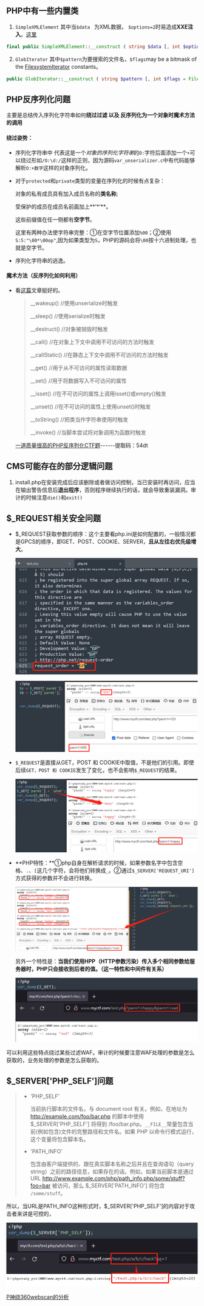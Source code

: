 ## PHP中有一些内置类

1. `SimpleXMLElement`  其中当`$data ` 为XML数据， `$options=2`时易造成**XXE注入**。[这里](https://www.php.net/manual/en/libxml.constants.php)

```php
final public SimpleXMLElement::__construct ( string $data [, int $options = 0 [, bool $data_is_url = FALSE [, string $ns = "" [, bool $is_prefix = FALSE ]]]] )
```
2. `GlobIterator` 其中`$pattern`为要搜索的文件名，`$flags`may be a bitmask of the [FilesystemIterator](https://www.php.net/manual/zh/class.filesystemiterator.php) constants。

```php
public GlobIterator::__construct ( string $pattern [, int $flags = FilesystemIterator::KEY_AS_PATHNAME | FilesystemIterator::CURRENT_AS_FILEINFO ] )
```

## PHP反序列化问题

主要是总结传入序列化字符串如何**绕过过滤 **以及 反序列化为一个对象时**魔术方法的调用**

#### 绕过姿势：

- 序列化字符串中 代表这是一个*对象的序列化字符串*的`O:`字符后面添加一个`+`可以绕过形如`/O:\d:/`这样的正则，因为源码`var_unserializer.c`中有代码能够解析`O:+数字`这样的对象序列化。

- 对于`protected`和`private`类型的变量在序列化的时候有点复杂：

  对象的私有成员具有加入成员名称的**类名称**;

  受保护的成员在成员名前面加上**’*’**。

  这些前缀值在任一侧都有**空字节**。

  这里有两种办法使字符串完整：①在空字节位置添加`%00`；②使用`S:5:"\00*\00op"`,因为如果类型为`S`，PHP的源码会将`\00`按十六进制处理，也就是空字节。

- 序列化字符串的逃逸。

#### 魔术方法（反序列化如何利用）

- 看[这篇](https://www.cnblogs.com/20175211lyz/p/11403397.html)文章挺好的。

  > __wakeup() //使用unserialize时触发
  >
  > __sleep() //使用serialize时触发
  >
  > __destruct() //对象被销毁时触发
  >
  > __call() //在对象上下文中调用不可访问的方法时触发
  >
  > __callStatic() //在静态上下文中调用不可访问的方法时触发
  >
  > __get() //用于从不可访问的属性读取数据
  >
  > __set() //用于将数据写入不可访问的属性
  >
  > __isset() //在不可访问的属性上调用isset()或empty()触发
  >
  > __unset() //在不可访问的属性上使用unset()时触发
  >
  > __toString() //把类当作字符串使用时触发
  >
  > __invoke() //当脚本尝试将对象调用为函数时触发

  [一道质量很高的PHP反序列化CTF题](https://pan.baidu.com/s/19bwfyd1RUpokD23pwiXcfg)------提取码：54dt 

## CMS可能存在的部分逻辑问题

1. install.php在安装完成后应该删除或者做访问控制，当已安装时再访问，应当在输出警告信息后**退出程序**，否则程序继续执行的话，就会导致重装漏洞。审计的时候注意`die()`和`exit()`

## $_REQUEST相关安全问题

- $_REQUEST获取参数的顺序：这个主要看php.ini是如何配置的，一般情况都是GPCS的顺序，即GET、POST、COOKIE、SERVER，**且从左往右优先级增大**。

  ![image-20210826131146502](不知道该怎么归类的小知识_images/image-20210826131146502.png)

  ![image-20210826130531492](不知道该怎么归类的小知识_images/image-20210826130531492.png)

  

- `$_REQUEST`是直接从GET，POST 和 COOKIE中取值，不是他们的引用。即使后续`GET，POST 和 COOKIE`发生了变化，也不会影响`$_REQUEST`的结果。

  ![image-20210826132341714](不知道该怎么归类的小知识_images/image-20210826132341714.png)

- **PHP特性：**①php自身在解析请求的时候，如果参数名字中包含空格、`.`、`[`这几个字符，会将他们转换成`_`。②通过`$_SERVER['REQUEST_URI']`方式获得的参数并不会进行转换。

  ![image-20210826132624282](不知道该怎么归类的小知识_images/image-20210826132624282.png)

  另外一个特性是：**当我们使用HPP（HTTP参数污染）传入多个相同参数给服务器时，PHP只会接收到后者的值。（这一特性和中间件有关系）**

  ![image-20210826132903860](不知道该怎么归类的小知识_images/image-20210826132903860.png)

可以利用这些特点绕过某些过滤WAF。审计的时候要注意WAF处理的参数是怎么获取的，业务处理的参数是怎么获取的。

## $_SERVER['PHP_SELF']问题

> - 'PHP_SELF'
>
>   当前执行脚本的文件名，与 document root 有关。例如，在地址为 http://example.com/foo/bar.php 的脚本中使用 $_SERVER['PHP_SELF'] 将得到 /foo/bar.php。`__FILE__`常量包含当前(例如包含)文件的完整路径和文件名。如果 PHP 以命令行模式运行，这个变量将包含脚本名。       
>
> - 'PATH_INFO'
>
>   包含由客户端提供的、跟在真实脚本名称之后并且在查询语句（query string）之前的路径信息，如果存在的话。例如，如果当前脚本是通过 URL http://www.example.com/php/path_info.php/some/stuff?foo=bar 被访问，那么 $_SERVER['PATH_INFO'] 将包含 `/some/stuff`。 

所以，当URL是PATH_INFO这种形式时，$_SERVER['PHP_SELF']的内容对于攻击者来讲是可控的，

![image-20210827125743710](不知道该怎么归类的小知识_images/image-20210827125743710.png)

[P神绕360webscan的分析](https://www.leavesongs.com/penetration/360webscan-bypass.html)

